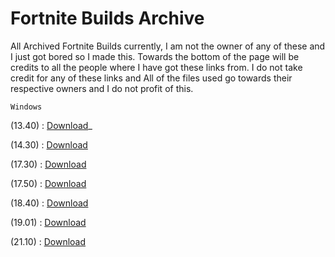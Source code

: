 # Fortnite Builds Archive
All Archived Fortnite Builds currently, I am not the owner of any of these and I just got bored so I made this. Towards the bottom of the page will be credits to all the people where I have got these links from. I do not take credit for any of these links and All of the files used go towards their respective owners and I do not profit of this.

``` 
Windows
```



(13.40) : [Download](https://public.fnbuilds.xyz/13.40.zip)_

(14.30) : [Download](https://public.fnbuilds.xyz/14.30.rar)

(17.30) : [Download](https://public.fnbuilds.xyz/17.30.zip)

(17.50) : [Download](https://public.fnbuilds.xyz/17.50.zip)

(18.40) : [Download](https://public.fnbuilds.xyz/18.40.zip)

(19.01) : [Download](https://public.fnbuilds.xyz/19.01.rar)

(21.10) : [Download](https://public.fnbuilds.xyz/21.10.zip)

